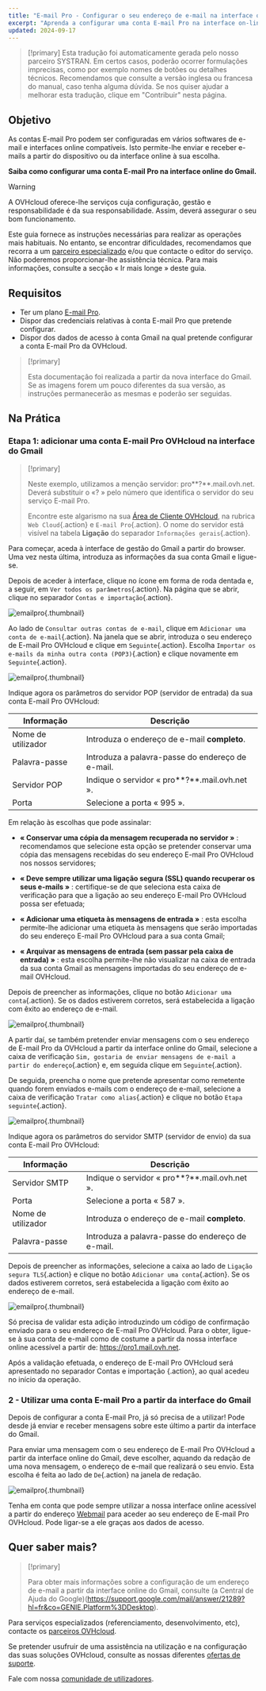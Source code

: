 ```yaml
---
title: "E-mail Pro - Configurar o seu endereço de e-mail na interface online do Gmail"
excerpt: "Aprenda a configurar uma conta E-mail Pro na interface on-line do Gmail"
updated: 2024-09-17
---
```


> [!primary]
> Esta tradução foi automaticamente gerada pelo nosso parceiro SYSTRAN. Em certos casos, poderão ocorrer formulações imprecisas, como por exemplo nomes de botões ou detalhes técnicos. Recomendamos que consulte a versão inglesa ou francesa do manual, caso tenha alguma dúvida. Se nos quiser ajudar a melhorar esta tradução, clique em "Contribuir" nesta página.
>

## Objetivo

As contas E-mail Pro podem ser configuradas em vários softwares de e-mail e interfaces online compatíveis. Isto permite-lhe enviar e receber e-mails a partir do dispositivo ou da interface online à sua escolha.

**Saiba como configurar uma conta E-mail Pro na interface online do Gmail.**

> [!warning]
>
> A OVHcloud oferece-lhe serviços cuja configuração, gestão e responsabilidade é da sua responsabilidade. Assim, deverá assegurar o seu bom funcionamento.
>
> Este guia fornece as instruções necessárias para realizar as operações mais habituais. No entanto, se encontrar dificuldades, recomendamos que recorra a um [parceiro especializado](/links/partner) e/ou que contacte o editor do serviço. Não poderemos proporcionar-lhe assistência técnica. Para mais informações, consulte a secção « Ir mais longe » deste guia.
>

## Requisitos

- Ter um plano [E-mail Pro](/links/web/email-pro).
- Dispor das credenciais relativas à conta E-mail Pro que pretende configurar.
- Dispor dos dados de acesso à conta Gmail na qual pretende configurar a conta E-mail Pro da OVHcloud.

> [!primary]
>
> Esta documentação foi realizada a partir da nova interface do Gmail. Se as imagens forem um pouco diferentes da sua versão, as instruções permanecerão as mesmas e poderão ser seguidas.
>

## Na Prática

### Etapa 1: adicionar uma conta E-mail Pro OVHcloud na interface do Gmail

> [!primary]
>
> Neste exemplo, utilizamos a menção servidor: pro**?**.mail.ovh.net. Deverá substituir o «? » pelo número que identifica o servidor do seu serviço E-mail Pro.
>
> Encontre este algarismo na sua [Área de Cliente OVHcloud](/links/manager), na rubrica `Web Cloud`{.action} e `E-mail Pro`{.action}. O nome do servidor está visível na tabela **Ligação** do separador `Informações gerais`{.action}.
>

Para começar, aceda à interface de gestão do Gmail a partir do browser. Uma vez nesta última, introduza as informações da sua conta Gmail e ligue-se.

Depois de aceder à interface, clique no ícone em forma de roda dentada e, a seguir, em `Ver todos os parâmetros`{.action}. Na página que se abrir, clique no separador `Contas e importação`{.action}.

![emailpro](images/configuration-gmail-web-step1.png){.thumbnail}

Ao lado de `Consultar outras contas de e-mail`, clique em `Adicionar uma conta de e-mail`{.action}. Na janela que se abrir, introduza o seu endereço de E-mail Pro OVHcloud e clique em `Seguinte`{.action}. Escolha `Importar os e-mails da minha outra conta (POP3)`{.action} e clique novamente em `Seguinte`{.action}.

![emailpro](images/configuration-gmail-web-step2.png){.thumbnail}

Indique agora os parâmetros do servidor POP (servidor de entrada) da sua conta E-mail Pro OVHcloud:

|Informação|Descrição|
|---|---|
|Nome de utilizador|Introduza o endereço de e-mail **completo**.|
|Palavra-passe|Introduza a palavra-passe do endereço de e-mail.|
|Servidor POP|Indique o servidor « pro**?**.mail.ovh.net ».|
|Porta|Selecione a porta « 995 ».|

Em relação às escolhas que pode assinalar:

- **« Conservar uma cópia da mensagem recuperada no servidor »** : recomendamos que selecione esta opção se pretender conservar uma cópia das mensagens recebidas do seu endereço E-mail Pro OVHcloud nos nossos servidores;

- **« Deve sempre utilizar uma ligação segura (SSL) quando recuperar os seus e-mails »** : certifique-se de que seleciona esta caixa de verificação para que a ligação ao seu endereço E-mail Pro OVHcloud possa ser efetuada;

- **« Adicionar uma etiqueta às mensagens de entrada »** : esta escolha permite-lhe adicionar uma etiqueta às mensagens que serão importadas do seu endereço E-mail Pro OVHcloud para a sua conta Gmail;

- **« Arquivar as mensagens de entrada (sem passar pela caixa de entrada) »** : esta escolha permite-lhe não visualizar na caixa de entrada da sua conta Gmail as mensagens importadas do seu endereço de e-mail OVHcloud.

Depois de preencher as informações, clique no botão `Adicionar uma conta`{.action}. Se os dados estiverem corretos, será estabelecida a ligação com êxito ao endereço de e-mail.

![emailpro](images/configuration-gmail-web-step3.png){.thumbnail}

A partir daí, se também pretender enviar mensagens com o seu endereço de E-mail Pro da OVHcloud a partir da interface online do Gmail, selecione a caixa de verificação `Sim, gostaria de enviar mensagens de e-mail a partir do endereço`{.action} e, em seguida clique em `Seguinte`{.action}.

De seguida, preencha o nome que pretende apresentar como remetente quando forem enviados e-mails com o endereço de e-mail, selecione a caixa de verificação `Tratar como alias`{.action} e clique no botão `Etapa seguinte`{.action}.

![emailpro](images/configuration-gmail-web-step4.png){.thumbnail}

Indique agora os parâmetros do servidor SMTP (servidor de envio) da sua conta E-mail Pro OVHcloud:

|Informação|Descrição|
|---|---|
|Servidor SMTP|Indique o servidor « pro**?**.mail.ovh.net ».|
|Porta|Selecione a porta « 587 ».|
|Nome de utilizador|Introduza o endereço de e-mail **completo**.|
|Palavra-passe|Introduza a palavra-passe do endereço de e-mail.|

Depois de preencher as informações, selecione a caixa ao lado de `Ligação segura TLS`{.action} e clique no botão `Adicionar uma conta`{.action}. Se os dados estiverem corretos, será estabelecida a ligação com êxito ao endereço de e-mail.

![emailpro](images/configuration-gmail-web-step5.png){.thumbnail}

Só precisa de validar esta adição introduzindo um código de confirmação enviado para o seu endereço de E-mail Pro OVHcloud. Para o obter, ligue-se à sua conta de e-mail como de costume a partir da nossa interface online acessível a partir de: <https://pro1.mail.ovh.net>.

Após a validação efetuada, o endereço de E-mail Pro OVHcloud será apresentado no separador Contas e importação {.action}, ao qual acedeu no início da operação.

### 2 - Utilizar uma conta E-mail Pro a partir da interface do Gmail

Depois de configurar a conta E-mail Pro, já só precisa de a utilizar! Pode desde já enviar e receber mensagens sobre este último a partir da interface do Gmail.

Para enviar uma mensagem com o seu endereço de E-mail Pro OVHcloud a partir da interface online do Gmail, deve escolher, aquando da redação de uma nova mensagem, o endereço de e-mail que realizará o seu envio. Esta escolha é feita ao lado de `De`{.action} na janela de redação.

![emailpro](images/configuration-gmail-web-step6.png){.thumbnail}

Tenha em conta que pode sempre utilizar a nossa interface online acessível a partir do endereço [Webmail](/links/web/email) para aceder ao seu endereço de E-mail Pro OVHcloud. Pode ligar-se a ele graças aos dados de acesso.

## Quer saber mais? <a name="go-further"></a>

> [!primary]
>
> Para obter mais informações sobre a configuração de um endereço de e-mail a partir da interface online do Gmail, consulte (a Central de Ajuda do Google)(https://support.google.com/mail/answer/21289?hl=fr&co=GENIE.Platform%3DDesktop).

Para serviços especializados (referenciamento, desenvolvimento, etc), contacte os [parceiros OVHcloud](/links/partner).

Se pretender usufruir de uma assistência na utilização e na configuração das suas soluções OVHcloud, consulte as nossas diferentes [ofertas de suporte](/links/support).

Fale com nossa [comunidade de utilizadores](/links/community).